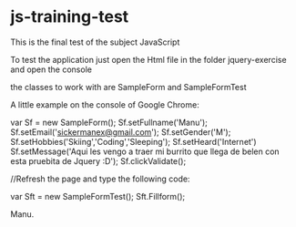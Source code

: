 # js-training-test

This is the final test of the subject JavaScript

To test the application just open the Html file in the folder jquery-exercise and open the console

the classes to work with are SampleForm and SampleFormTest

A little example on the console of Google Chrome: 

var Sf = new SampleForm();
Sf.setFullname('Manu');
Sf.setEmail('sickermanex@gmail.com');
Sf.setGender('M');
Sf.setHobbies('Skiing','Coding','Sleeping');
Sf.setHeard('Internet')
Sf.setMessage('Aqui les vengo a traer mi burrito que llega de belen con esta pruebita de Jquery :D');
Sf.clickValidate();

//Refresh the page and type the following code:

var Sft = new SampleFormTest();
Sft.Fillform();

Manu. 
